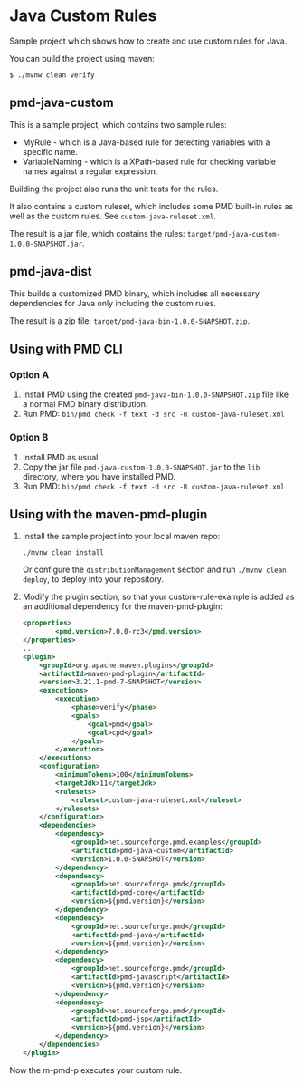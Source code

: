 # Java Custom Rules

Sample project which shows how to create and use custom rules for Java.

You can build the project using maven:

```
$ ./mvnw clean verify
```

## pmd-java-custom

This is a sample project, which contains two sample rules:

*   MyRule - which is a Java-based rule for detecting variables with a specific name.
*   VariableNaming - which is a XPath-based rule for checking variable names against a regular expression.

Building the project also runs the unit tests for the rules.

It also contains a custom ruleset, which includes some PMD built-in rules as well as the custom rules.
See `custom-java-ruleset.xml`.

The result is a jar file, which contains the rules: `target/pmd-java-custom-1.0.0-SNAPSHOT.jar`.

## pmd-java-dist

This builds a customized PMD binary, which includes all necessary dependencies for Java only
including the custom rules.

The result is a zip file: `target/pmd-java-bin-1.0.0-SNAPSHOT.zip`.

## Using with PMD CLI

### Option A

1.  Install PMD using the created `pmd-java-bin-1.0.0-SNAPSHOT.zip` file like a normal PMD binary distribution.
2.  Run PMD: `bin/pmd check -f text -d src -R custom-java-ruleset.xml`

### Option B

1.  Install PMD as usual.
2.  Copy the jar file `pmd-java-custom-1.0.0-SNAPSHOT.jar` to the `lib` directory, where you have
    installed PMD.
3.  Run PMD: `bin/pmd check -f text -d src -R custom-java-ruleset.xml`

## Using with the maven-pmd-plugin

1.  Install the sample project into your local maven repo:

        ./mvnw clean install

    Or configure the `distributionManagement` section and run `./mvnw clean deploy`, to deploy into
    your repository.

2.  Modify the plugin section, so that your custom-rule-example is added as an additional dependency for
    the maven-pmd-plugin:

    ```xml
    <properties>
            <pmd.version>7.0.0-rc3</pmd.version>
    </properties>
    ...
    <plugin>
        <groupId>org.apache.maven.plugins</groupId>
        <artifactId>maven-pmd-plugin</artifactId>
        <version>3.21.1-pmd-7-SNAPSHOT</version>
        <executions>
            <execution>
                <phase>verify</phase>
                <goals>
                    <goal>pmd</goal>
                    <goal>cpd</goal>
                </goals>
            </execution>
        </executions>
        <configuration>
            <minimumTokens>100</minimumTokens>
            <targetJdk>11</targetJdk>
            <rulesets>
                <ruleset>custom-java-ruleset.xml</ruleset>
            </rulesets>
        </configuration>
        <dependencies>
            <dependency>
                <groupId>net.sourceforge.pmd.examples</groupId>
                <artifactId>pmd-java-custom</artifactId>
                <version>1.0.0-SNAPSHOT</version>
            </dependency>
            <dependency>
                <groupId>net.sourceforge.pmd</groupId>
                <artifactId>pmd-core</artifactId>
                <version>${pmd.version}</version>
            </dependency>
            <dependency>
                <groupId>net.sourceforge.pmd</groupId>
                <artifactId>pmd-java</artifactId>
                <version>${pmd.version}</version>
            </dependency>
            <dependency>
                <groupId>net.sourceforge.pmd</groupId>
                <artifactId>pmd-javascript</artifactId>
                <version>${pmd.version}</version>
            </dependency>
            <dependency>
                <groupId>net.sourceforge.pmd</groupId>
                <artifactId>pmd-jsp</artifactId>
                <version>${pmd.version}</version>
            </dependency>
        </dependencies>
    </plugin>
    ```

Now the m-pmd-p executes your custom rule.
